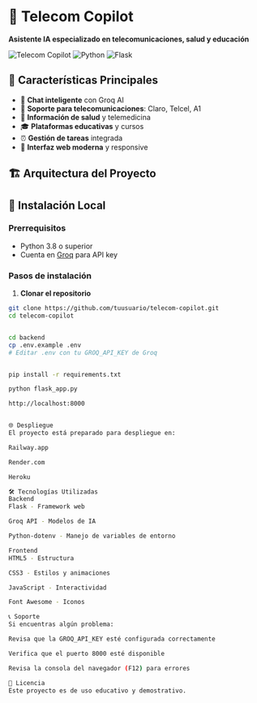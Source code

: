 # 📱 Telecom Copilot

**Asistente IA especializado en telecomunicaciones, salud y educación**

![Telecom Copilot](https://img.shields.io/badge/Version-1.0.0-blue)
![Python](https://img.shields.io/badge/Python-3.8+-green)
![Flask](https://img.shields.io/badge/Flask-2.3.3-lightgrey)

## 🎯 Características Principales

- 💬 **Chat inteligente** con Groq AI
- 📱 **Soporte para telecomunicaciones**: Claro, Telcel, A1
- 🏥 **Información de salud** y telemedicina
- 🎓 **Plataformas educativas** y cursos
- ⏰ **Gestión de tareas** integrada
- 🎨 **Interfaz web moderna** y responsive

## 🏗️ Arquitectura del Proyecto



## 🚀 Instalación Local

### Prerrequisitos
- Python 3.8 o superior
- Cuenta en [Groq](https://console.groq.com/) para API key

### Pasos de instalación

1. **Clonar el repositorio**
```bash
git clone https://github.com/tuusuario/telecom-copilot.git
cd telecom-copilot


cd backend
cp .env.example .env
# Editar .env con tu GROQ_API_KEY de Groq


pip install -r requirements.txt

python flask_app.py

http://localhost:8000


🌐 Despliegue
El proyecto está preparado para despliegue en:

Railway.app

Render.com

Heroku

🛠️ Tecnologías Utilizadas
Backend
Flask - Framework web

Groq API - Modelos de IA

Python-dotenv - Manejo de variables de entorno

Frontend
HTML5 - Estructura

CSS3 - Estilos y animaciones

JavaScript - Interactividad

Font Awesome - Iconos

📞 Soporte
Si encuentras algún problema:

Revisa que la GROQ_API_KEY esté configurada correctamente

Verifica que el puerto 8000 esté disponible

Revisa la consola del navegador (F12) para errores

📄 Licencia
Este proyecto es de uso educativo y demostrativo.